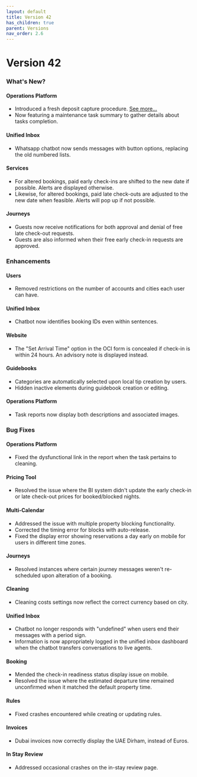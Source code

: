```yaml
---
layout: default
title: Version 42
has_children: true
parent: Versions
nav_order: 2.6
---
```



# Version 42

### What's New?

#### Operations Platform
- Introduced a fresh deposit capture procedure. [See more...](./depositFlow/depositFlow.html)
- Now featuring a maintenance task summary to gather details about tasks completion.

#### Unified Inbox
- Whatsapp chatbot now sends messages with button options, replacing the old numbered lists.

#### Services
- For altered bookings, paid early check-ins are shifted to the new date if possible. Alerts are displayed otherwise.
- Likewise, for altered bookings, paid late check-outs are adjusted to the new date when feasible. Alerts will pop up if not possible.

#### Journeys
- Guests now receive notifications for both approval and denial of free late check-out requests.
- Guests are also informed when their free early check-in requests are approved.

### Enhancements

#### Users
- Removed restrictions on the number of accounts and cities each user can have.

#### Unified Inbox
- Chatbot now identifies booking IDs even within sentences.

#### Website
- The "Set Arrival Time" option in the OCI form is concealed if check-in is within 24 hours. An advisory note is displayed instead.

#### Guidebooks
- Categories are automatically selected upon local tip creation by users.
- Hidden inactive elements during guidebook creation or editing.

#### Operations Platform
- Task reports now display both descriptions and associated images.

### Bug Fixes

#### Operations Platform
- Fixed the dysfunctional link in the report when the task pertains to cleaning.

#### Pricing Tool
- Resolved the issue where the BI system didn't update the early check-in or late check-out prices for booked/blocked nights.

#### Multi-Calendar
- Addressed the issue with multiple property blocking functionality.
- Corrected the timing error for blocks with auto-release.
- Fixed the display error showing reservations a day early on mobile for users in different time zones.

#### Journeys
- Resolved instances where certain journey messages weren't re-scheduled upon alteration of a booking.

#### Cleaning
- Cleaning costs settings now reflect the correct currency based on city.

#### Unified Inbox
- Chatbot no longer responds with "undefined" when users end their messages with a period sign.
- Information is now appropriately logged in the unified inbox dashboard when the chatbot transfers conversations to live agents.

#### Booking
- Mended the check-in readiness status display issue on mobile.
- Resolved the issue where the estimated departure time remained unconfirmed when it matched the default property time.

#### Rules
- Fixed crashes encountered while creating or updating rules.

#### Invoices
- Dubai invoices now correctly display the UAE Dirham, instead of Euros.

#### In Stay Review
- Addressed occasional crashes on the in-stay review page.

